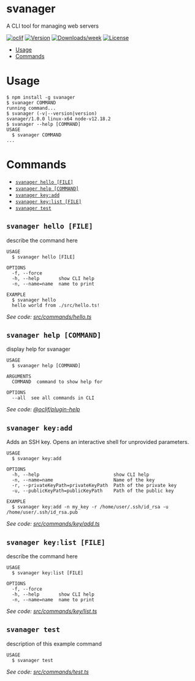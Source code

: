 svanager
========

A CLI tool for managing web servers

[![oclif](https://img.shields.io/badge/cli-oclif-brightgreen.svg)](https://oclif.io)
[![Version](https://img.shields.io/npm/v/svanager.svg)](https://npmjs.org/package/svanager)
[![Downloads/week](https://img.shields.io/npm/dw/svanager.svg)](https://npmjs.org/package/svanager)
[![License](https://img.shields.io/npm/l/svanager.svg)](https://github.com/https://github.com/filiptrplan/svanager/blob/master/package.json)

<!-- toc -->
* [Usage](#usage)
* [Commands](#commands)
<!-- tocstop -->
# Usage
<!-- usage -->
```sh-session
$ npm install -g svanager
$ svanager COMMAND
running command...
$ svanager (-v|--version|version)
svanager/1.0.0 linux-x64 node-v12.18.2
$ svanager --help [COMMAND]
USAGE
  $ svanager COMMAND
...
```
<!-- usagestop -->
# Commands
<!-- commands -->
* [`svanager hello [FILE]`](#svanager-hello-file)
* [`svanager help [COMMAND]`](#svanager-help-command)
* [`svanager key:add`](#svanager-keyadd)
* [`svanager key:list [FILE]`](#svanager-keylist-file)
* [`svanager test`](#svanager-test)

## `svanager hello [FILE]`

describe the command here

```
USAGE
  $ svanager hello [FILE]

OPTIONS
  -f, --force
  -h, --help       show CLI help
  -n, --name=name  name to print

EXAMPLE
  $ svanager hello
  hello world from ./src/hello.ts!
```

_See code: [src/commands/hello.ts](https://github.com/filiptrplan/svanager/blob/v1.0.0/src/commands/hello.ts)_

## `svanager help [COMMAND]`

display help for svanager

```
USAGE
  $ svanager help [COMMAND]

ARGUMENTS
  COMMAND  command to show help for

OPTIONS
  --all  see all commands in CLI
```

_See code: [@oclif/plugin-help](https://github.com/oclif/plugin-help/blob/v3.2.2/src/commands/help.ts)_

## `svanager key:add`

Adds an SSH key. Opens an interactive shell for unprovided parameters.

```
USAGE
  $ svanager key:add

OPTIONS
  -h, --help                           show CLI help
  -n, --name=name                      Name of the key
  -r, --privateKeyPath=privateKeyPath  Path of the private key
  -u, --publicKeyPath=publicKeyPath    Path of the public key

EXAMPLE
  $ svanager key:add -n my_key -r /home/user/.ssh/id_rsa -u /home/user/.ssh/id_rsa.pub
```

_See code: [src/commands/key/add.ts](https://github.com/filiptrplan/svanager/blob/v1.0.0/src/commands/key/add.ts)_

## `svanager key:list [FILE]`

describe the command here

```
USAGE
  $ svanager key:list [FILE]

OPTIONS
  -f, --force
  -h, --help       show CLI help
  -n, --name=name  name to print
```

_See code: [src/commands/key/list.ts](https://github.com/filiptrplan/svanager/blob/v1.0.0/src/commands/key/list.ts)_

## `svanager test`

description of this example command

```
USAGE
  $ svanager test
```

_See code: [src/commands/test.ts](https://github.com/filiptrplan/svanager/blob/v1.0.0/src/commands/test.ts)_
<!-- commandsstop -->

